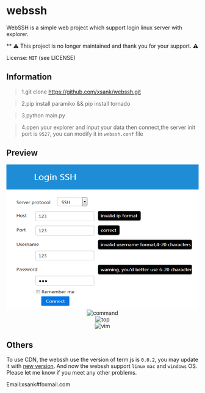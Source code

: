 webssh
====================


WebSSH is a simple web project which support login linux server with explorer.

** ⚠ This project is no longer maintained and thank you for your support. ⚠

License: `MIT` (see LICENSE)

Information
-----------

> 1.git clone https://github.com/xsank/webssh.git

> 2.pip install paramiko && pip install tornado

> 3.python main.py

> 4.open your explorer and input your data then connect,the server init port is `9527`,
> you can modify it in `webssh.conf` file


Preview
-------
<div align="center">
    <img src="https://raw.githubusercontent.com/xsank/webssh/master/preview/webssh.png" width = "600" height = "377" alt="login" />
</div>
<div align="center">
    <img src="https://raw.githubusercontent.com/xsank/webssh/master/preview/cmd.png" width = "600" height = "295" alt="command" />
</div>
<div align="center">
    <img src="https://raw.githubusercontent.com/xsank/webssh/master/preview/top.png" width = "600" height = "297" alt="top" />
</div>
<div align="center">
    <img src="https://raw.githubusercontent.com/xsank/webssh/master/preview/vi.png" width = "600" height = "340" alt="vim" />
</div>


Others
------
To use CDN, the webssh use the version of term.js is `0.0.2`, you may update it with [new version](https://github.com/chjj/term.js).
And now the webssh support `linux` `mac` and `windows` OS.  
Please let me know if you meet any other problems.

Email:xsank#foxmail.com
